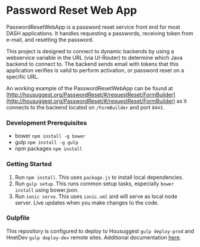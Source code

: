 Password Reset Web App
===========

PasswordResetWebApp is a password reset service front end for most DASH applications. It handles requesting a passwords, receiving token from e-mail, and resetting the password.

This project is designed to connect to dynamic backends by using a webservice variable in the URL (via UI-Router) to determine which Java backend to connect to. The backend sends email with tokens that this application verifies is valid to perform activation, or password reset on a specific URL.

An working example of the PasswordResetWebApp can be found at [http://housuggest.org/PasswordReset/#/requestReset/FormBuilder](http://housuggest.org/PasswordReset/#/requestReset/FormBuilder) as it connects to the backend located on `/FormBuilder` and port `8443`.

### Development Prerequisites
- bower `npm install -g bower`
- gulp `npm install -g gulp`
- npm packages `npm install`

### Getting Started
1. Run `npm install`. This uses `package.js` to install local dependencies.
2. Run `gulp setup`. This runs common setup tasks, especially `bower install` using bower.json.
2. Run `ionic serve`. This uses `ionic.xml` and will serve as local node server. Live updates when you make changes to the code.

### Gulpfile
This repository is configured to deploy to Housuggest `gulp deploy-prod` and HnetDev `gulp deploy-dev` remote sites. Additional documentation [here](https://github.com/DataAnalyticsinStudentHands/DASH-Documentation/blob/master/Code%20Development/Frontend/App-Deployment-to-web-server.md).
